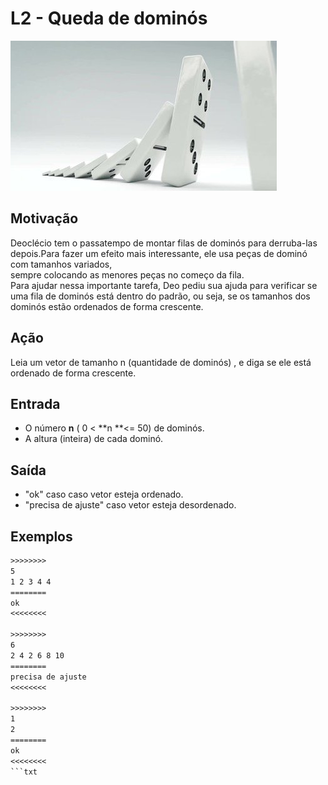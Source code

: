 # L2 - Queda de dominós

  
![_](cover.jpg)

## Motivação

Deoclécio tem o passatempo de montar filas de dominós para derruba-las depois.Para fazer um efeito mais interessante, ele usa peças de dominó com tamanhos variados,  
sempre colocando as menores peças no começo da fila.  
Para ajudar nessa importante tarefa, Deo pediu sua ajuda para verificar se uma fila de dominós está dentro do padrão, ou seja, se os tamanhos dos dominós estão ordenados de forma crescente.

## Ação

Leia um vetor de tamanho n (quantidade de dominós) , e diga se ele está ordenado de forma crescente.  
  
## Entrada

*   O número **n** ( 0 < **n **<= 50) de dominós.  
*   A altura (inteira) de cada dominó.  

## Saída

*   "ok" caso  caso vetor esteja ordenado.
*   "precisa de ajuste" caso vetor esteja desordenado.

## Exemplos

```txt
>>>>>>>>
5
1 2 3 4 4
========
ok
<<<<<<<<

>>>>>>>>
6
2 4 2 6 8 10
========
precisa de ajuste
<<<<<<<<

>>>>>>>>
1
2
========
ok
<<<<<<<<
```txt
